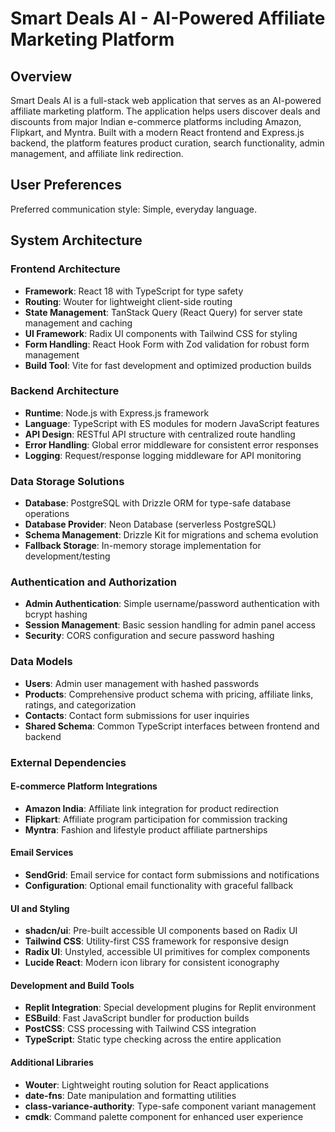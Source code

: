 # Smart Deals AI - AI-Powered Affiliate Marketing Platform

## Overview

Smart Deals AI is a full-stack web application that serves as an AI-powered affiliate marketing platform. The application helps users discover deals and discounts from major Indian e-commerce platforms including Amazon, Flipkart, and Myntra. Built with a modern React frontend and Express.js backend, the platform features product curation, search functionality, admin management, and affiliate link redirection.

## User Preferences

Preferred communication style: Simple, everyday language.

## System Architecture

### Frontend Architecture
- **Framework**: React 18 with TypeScript for type safety
- **Routing**: Wouter for lightweight client-side routing
- **State Management**: TanStack Query (React Query) for server state management and caching
- **UI Framework**: Radix UI components with Tailwind CSS for styling
- **Form Handling**: React Hook Form with Zod validation for robust form management
- **Build Tool**: Vite for fast development and optimized production builds

### Backend Architecture
- **Runtime**: Node.js with Express.js framework
- **Language**: TypeScript with ES modules for modern JavaScript features
- **API Design**: RESTful API structure with centralized route handling
- **Error Handling**: Global error middleware for consistent error responses
- **Logging**: Request/response logging middleware for API monitoring

### Data Storage Solutions
- **Database**: PostgreSQL with Drizzle ORM for type-safe database operations
- **Database Provider**: Neon Database (serverless PostgreSQL)
- **Schema Management**: Drizzle Kit for migrations and schema evolution
- **Fallback Storage**: In-memory storage implementation for development/testing

### Authentication and Authorization
- **Admin Authentication**: Simple username/password authentication with bcrypt hashing
- **Session Management**: Basic session handling for admin panel access
- **Security**: CORS configuration and secure password hashing

### Data Models
- **Users**: Admin user management with hashed passwords
- **Products**: Comprehensive product schema with pricing, affiliate links, ratings, and categorization
- **Contacts**: Contact form submissions for user inquiries
- **Shared Schema**: Common TypeScript interfaces between frontend and backend

### External Dependencies

#### E-commerce Platform Integrations
- **Amazon India**: Affiliate link integration for product redirection
- **Flipkart**: Affiliate program participation for commission tracking
- **Myntra**: Fashion and lifestyle product affiliate partnerships

#### Email Services
- **SendGrid**: Email service for contact form submissions and notifications
- **Configuration**: Optional email functionality with graceful fallback

#### UI and Styling
- **shadcn/ui**: Pre-built accessible UI components based on Radix UI
- **Tailwind CSS**: Utility-first CSS framework for responsive design
- **Radix UI**: Unstyled, accessible UI primitives for complex components
- **Lucide React**: Modern icon library for consistent iconography

#### Development and Build Tools
- **Replit Integration**: Special development plugins for Replit environment
- **ESBuild**: Fast JavaScript bundler for production builds
- **PostCSS**: CSS processing with Tailwind CSS integration
- **TypeScript**: Static type checking across the entire application

#### Additional Libraries
- **Wouter**: Lightweight routing solution for React applications
- **date-fns**: Date manipulation and formatting utilities
- **class-variance-authority**: Type-safe component variant management
- **cmdk**: Command palette component for enhanced user experience